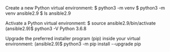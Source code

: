 Create a new Python virtual environment:
$ python3 -m venv <environment-name> 
$ python3 -m venv ansible2.9
$ ls
ansible2.9

Activate a Python virtual environment:
$ source ansible2.9/bin/activate
(ansible2.9)$ python3 -V
Python 3.6.8

Upgrade the preferred installer program (pip) inside your virtual environment:
(ansible2.9)$ python3 -m pip install --upgrade pip
